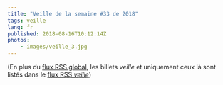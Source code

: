 ```yaml
---
title: "Veille de la semaine #33 de 2018"
tags: veille
lang: fr
published: 2018-08-16T10:12:14Z
photos:
    - images/veille_3.jpg
---
```



(En plus du [flux RSS global](/rss.xml), les billets *veille*
et uniquement ceux là sont listés dans le [flux RSS *veille*](/rss/veille.xml))
